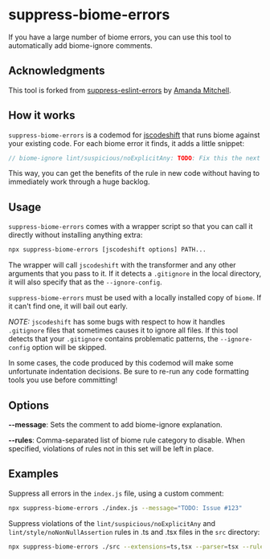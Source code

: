 # suppress-biome-errors

If you have a large number of biome errors, you can use this tool to automatically add biome-ignore comments.

## Acknowledgments

This tool is forked from [suppress-eslint-errors](https://github.com/amanda-mitchell/suppress-eslint-errors) by [
Amanda Mitchell](https://github.com/amanda-mitchell).

## How it works

`suppress-biome-errors` is a codemod for [jscodeshift](https://github.com/facebook/jscodeshift) that runs biome against your existing code.
For each biome error it finds, it adds a little snippet:

```javascript
// biome-ignore lint/suspicious/noExplicitAny: TODO: Fix this the next time the file is edited.
```

This way, you can get the benefits of the rule in new code without having to immediately work through a huge backlog.

## Usage

`suppress-biome-errors` comes with a wrapper script so that you can call it directly without installing anything extra:

```bash
npx suppress-biome-errors [jscodeshift options] PATH...
```

The wrapper will call `jscodeshift` with the transformer and any other arguments that you pass to it.
If it detects a `.gitignore` in the local directory, it will also specify that as the `--ignore-config`.

`suppress-biome-errors` must be used with a locally installed copy of `biome`.
If it can't find one, it will bail out early.

_NOTE:_ `jscodeshift` has some bugs with respect to how it handles `.gitignore` files that sometimes causes it to ignore all files.
If this tool detects that your `.gitignore` contains problematic patterns, the `--ignore-config` option will be skipped.

In some cases, the code produced by this codemod will make some unfortunate indentation decisions.
Be sure to re-run any code formatting tools you use before committing!

## Options

**--message**: Sets the comment to add biome-ignore explanation.

**--rules**: Comma-separated list of biome rule category to disable. When specified, violations of rules not in this set will be left in place.

## Examples

Suppress all errors in the `index.js` file, using a custom comment:

```bash
npx suppress-biome-errors ./index.js --message="TODO: Issue #123"
```

Suppress violations of the `lint/suspicious/noExplicitAny` and `lint/style/noNonNullAssertion` rules in .ts and .tsx files in the `src` directory:

```bash
npx suppress-biome-errors ./src --extensions=ts,tsx --parser=tsx --rules='lint/suspicious/noExplicitAny,lint/style/noNonNullAssertion'
```
